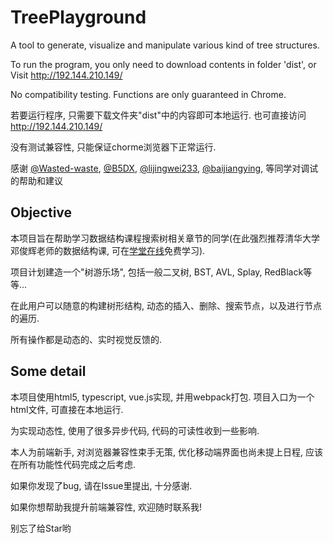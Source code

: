 # TreePlayground
A tool to generate, visualize and manipulate various kind of tree structures.

To run the program, you only need to download contents in folder 'dist', or Visit http://192.144.210.149/

No compatibility testing. Functions are only guaranteed in Chrome.

若要运行程序, 只需要下载文件夹"dist"中的内容即可本地运行. 也可直接访问 http://192.144.210.149/

没有测试兼容性, 只能保证chorme浏览器下正常运行.

感谢
[@Wasted-waste](https://github.com/Wasted-waste),
[@B5DX](https://github.com/B5DX),
[@lijingwei233](https://github.com/lijingwei233),
[@baijiangying](https://github.com/baijiangying),
等同学对调试的帮助和建议

## Objective
本项目旨在帮助学习数据结构课程搜索树相关章节的同学(在此强烈推荐清华大学邓俊辉老师的数据结构课, 可在[学堂在线](https://next.xuetangx.com/)免费学习).

项目计划建造一个"树游乐场", 包括一般二叉树, BST, AVL, Splay, RedBlack等等...

在此用户可以随意的构建树形结构, 动态的插入、删除、搜索节点，以及进行节点的遍历.

所有操作都是动态的、实时视觉反馈的.


## Some detail
本项目使用html5, typescript, vue.js实现, 并用webpack打包. 项目入口为一个html文件, 可直接在本地运行.

为实现动态性, 使用了很多异步代码, 代码的可读性收到一些影响.

本人为前端新手, 对浏览器兼容性束手无策, 优化移动端界面也尚未提上日程, 应该在所有功能性代码完成之后考虑. 

如果你发现了bug, 请在Issue里提出, 十分感谢.

如果你想帮助我提升前端兼容性, 欢迎随时联系我!

别忘了给Star哟